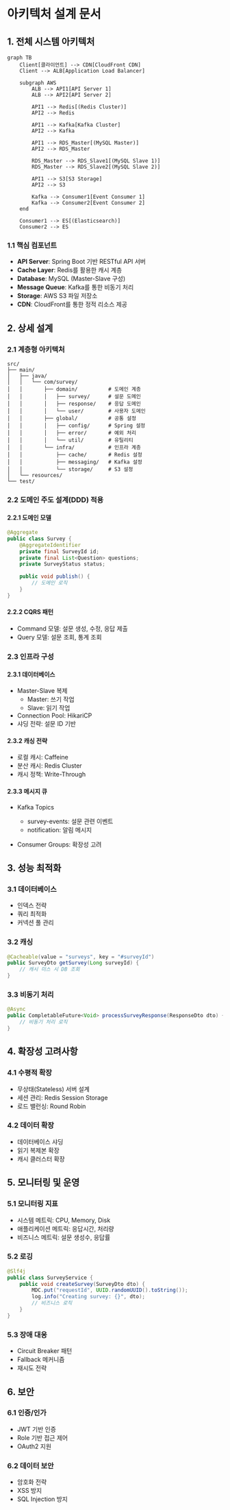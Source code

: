 # 아키텍처 설계 문서

## 1. 전체 시스템 아키텍처

```mermaid
graph TB
    Client[클라이언트] --> CDN[CloudFront CDN]
    Client --> ALB[Application Load Balancer]
    
    subgraph AWS
        ALB --> API1[API Server 1]
        ALB --> API2[API Server 2]
        
        API1 --> Redis[(Redis Cluster)]
        API2 --> Redis
        
        API1 --> Kafka[Kafka Cluster]
        API2 --> Kafka
        
        API1 --> RDS_Master[(MySQL Master)]
        API2 --> RDS_Master
        
        RDS_Master --> RDS_Slave1[(MySQL Slave 1)]
        RDS_Master --> RDS_Slave2[(MySQL Slave 2)]
        
        API1 --> S3[S3 Storage]
        API2 --> S3
        
        Kafka --> Consumer1[Event Consumer 1]
        Kafka --> Consumer2[Event Consumer 2]
    end
    
    Consumer1 --> ES[(Elasticsearch)]
    Consumer2 --> ES
```

### 1.1 핵심 컴포넌트
- **API Server**: Spring Boot 기반 RESTful API 서버
- **Cache Layer**: Redis를 활용한 캐시 계층
- **Database**: MySQL (Master-Slave 구성)
- **Message Queue**: Kafka를 통한 비동기 처리
- **Storage**: AWS S3 파일 저장소
- **CDN**: CloudFront를 통한 정적 리소스 제공

## 2. 상세 설계

### 2.1 계층형 아키텍처
```
src/
├── main/
│   ├── java/
│   │   └── com/survey/
│   │       ├── domain/          # 도메인 계층
│   │       │   ├── survey/      # 설문 도메인
│   │       │   ├── response/    # 응답 도메인
│   │       │   └── user/        # 사용자 도메인
│   │       ├── global/          # 공통 설정
│   │       │   ├── config/      # Spring 설정
│   │       │   ├── error/       # 예외 처리
│   │       │   └── util/        # 유틸리티
│   │       └── infra/           # 인프라 계층
│   │           ├── cache/       # Redis 설정
│   │           ├── messaging/   # Kafka 설정
│   │           └── storage/     # S3 설정
│   └── resources/
└── test/
```

### 2.2 도메인 주도 설계(DDD) 적용

#### 2.2.1 도메인 모델
```java
@Aggregate
public class Survey {
    @AggregateIdentifier
    private final SurveyId id;
    private final List<Question> questions;
    private SurveyStatus status;

    public void publish() {
        // 도메인 로직
    }
}
```

#### 2.2.2 CQRS 패턴
- Command 모델: 설문 생성, 수정, 응답 제출
- Query 모델: 설문 조회, 통계 조회

### 2.3 인프라 구성
#### 2.3.1 데이터베이스
- Master-Slave 복제
   - Master: 쓰기 작업
   - Slave: 읽기 작업
- Connection Pool: HikariCP
- 샤딩 전략: 설문 ID 기반

#### 2.3.2 캐싱 전략
- 로컬 캐시: Caffeine
- 분산 캐시: Redis Cluster
- 캐시 정책: Write-Through

#### 2.3.3 메시지 큐
- Kafka Topics
   - survey-events: 설문 관련 이벤트
   - notification: 알림 메시지

- Consumer Groups: 확장성 고려

## 3. 성능 최적화
### 3.1 데이터베이스
- 인덱스 전략
- 쿼리 최적화
- 커넥션 풀 관리

### 3.2 캐싱
```java
@Cacheable(value = "surveys", key = "#surveyId")
public SurveyDto getSurvey(Long surveyId) {
    // 캐시 미스 시 DB 조회
}
```

### 3.3 비동기 처리
```java
@Async
public CompletableFuture<Void> processSurveyResponse(ResponseDto dto) {
    // 비동기 처리 로직
}
```

## 4. 확장성 고려사항
### 4.1 수평적 확장
- 무상태(Stateless) 서버 설계
- 세션 관리: Redis Session Storage
- 로드 밸런싱: Round Robin

### 4.2 데이터 확장
- 데이터베이스 샤딩
- 읽기 복제본 확장
- 캐시 클러스터 확장

## 5. 모니터링 및 운영
### 5.1 모니터링 지표
- 시스템 메트릭: CPU, Memory, Disk
- 애플리케이션 메트릭: 응답시간, 처리량
- 비즈니스 메트릭: 설문 생성수, 응답률

### 5.2 로깅
```java
@Slf4j
public class SurveyService {
    public void createSurvey(SurveyDto dto) {
        MDC.put("requestId", UUID.randomUUID().toString());
        log.info("Creating survey: {}", dto);
        // 비즈니스 로직
    }
}
```

### 5.3 장애 대응
- Circuit Breaker 패턴
- Fallback 메커니즘
- 재시도 전략

## 6. 보안
### 6.1 인증/인가
- JWT 기반 인증
- Role 기반 접근 제어
- OAuth2 지원

### 6.2 데이터 보안
- 암호화 전략
- XSS 방지
- SQL Injection 방지